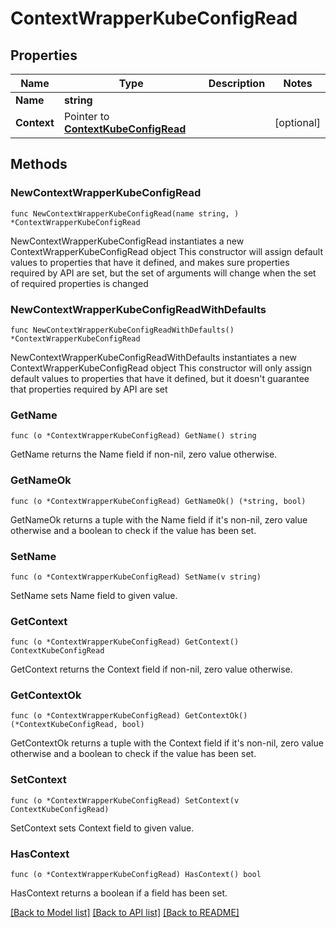 # ContextWrapperKubeConfigRead

## Properties

Name | Type | Description | Notes
------------ | ------------- | ------------- | -------------
**Name** | **string** |  | 
**Context** | Pointer to [**ContextKubeConfigRead**](ContextKubeConfigRead.md) |  | [optional] 

## Methods

### NewContextWrapperKubeConfigRead

`func NewContextWrapperKubeConfigRead(name string, ) *ContextWrapperKubeConfigRead`

NewContextWrapperKubeConfigRead instantiates a new ContextWrapperKubeConfigRead object
This constructor will assign default values to properties that have it defined,
and makes sure properties required by API are set, but the set of arguments
will change when the set of required properties is changed

### NewContextWrapperKubeConfigReadWithDefaults

`func NewContextWrapperKubeConfigReadWithDefaults() *ContextWrapperKubeConfigRead`

NewContextWrapperKubeConfigReadWithDefaults instantiates a new ContextWrapperKubeConfigRead object
This constructor will only assign default values to properties that have it defined,
but it doesn't guarantee that properties required by API are set

### GetName

`func (o *ContextWrapperKubeConfigRead) GetName() string`

GetName returns the Name field if non-nil, zero value otherwise.

### GetNameOk

`func (o *ContextWrapperKubeConfigRead) GetNameOk() (*string, bool)`

GetNameOk returns a tuple with the Name field if it's non-nil, zero value otherwise
and a boolean to check if the value has been set.

### SetName

`func (o *ContextWrapperKubeConfigRead) SetName(v string)`

SetName sets Name field to given value.


### GetContext

`func (o *ContextWrapperKubeConfigRead) GetContext() ContextKubeConfigRead`

GetContext returns the Context field if non-nil, zero value otherwise.

### GetContextOk

`func (o *ContextWrapperKubeConfigRead) GetContextOk() (*ContextKubeConfigRead, bool)`

GetContextOk returns a tuple with the Context field if it's non-nil, zero value otherwise
and a boolean to check if the value has been set.

### SetContext

`func (o *ContextWrapperKubeConfigRead) SetContext(v ContextKubeConfigRead)`

SetContext sets Context field to given value.

### HasContext

`func (o *ContextWrapperKubeConfigRead) HasContext() bool`

HasContext returns a boolean if a field has been set.


[[Back to Model list]](../README.md#documentation-for-models) [[Back to API list]](../README.md#documentation-for-api-endpoints) [[Back to README]](../README.md)


